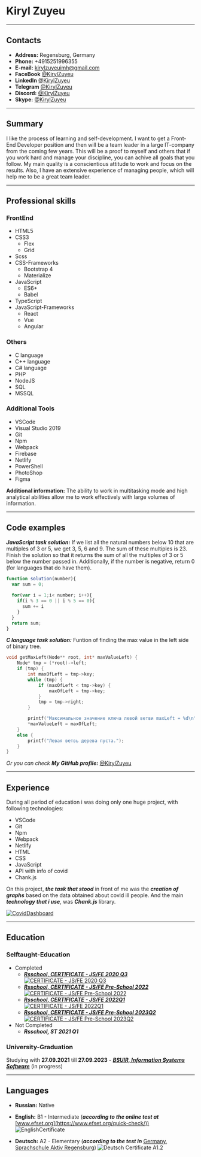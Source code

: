 # **Kiryl Zuyeu** #

***

## **Contacts** ##

* **Address:** Regensburg, Germany
* **Phone:** +4915251996355
* **E-mail:** kirylzuyeuimh@gmail.com
* **FaceBook** [@KirylZuyeu](https://www.facebook.com/profile.php?id=100087954735610&mibextid=LQQJ4d)
* **LinkedIn** [@KirylZuyeu](https://www.linkedin.com/in/kirylzuyeu/)
* **Telegram** [@KirylZuyeu](https://t.me/KirylZuyeu)
* **Discord:** [@KirylZuyeu](https://discordapp.com/users/450774305236713503/)
* **Skype:** [@KirylZuyeu](https://join.skype.com/invite/eefLxkBv0HuY)

***

## **Summary** ##

I like the process of learning and self-development. I want to get a Front-End Developer position and then will be a team leader in a large IT-company from the coming few years. This will be a proof to myself and others that if you work hard and manage your discipline, you can achive all goals that you follow. My main quality is a conscientious attitude to work and focus on the results. Also, I have an extensive experience of managing people, which will help me to be a great team leader.

***

## **Professional skills** ##

### **FrontEnd** ###

* HTML5
* CSS3
  * Flex
  * Grid
* Scss
* CSS-Frameworks
  * Bootstrap 4
  * Materialize
* JavaScript
  * ES6+
  * Babel
* TypeScript
* JavaScript-Frameworks
  * React
  * Vue
  * Angular

### **Others** ###

* C language
* C++ language
* C# language
* PHP
* NodeJS
* SQL
* MSSQL

### **Additional Tools** ###

* VSCode
* Visual Studio 2019
* Git
* Npm
* Webpack
* Firebase
* Netlify
* PowerShell
* PhotoShop
* Figma
  
**Additional information:** The ability to work in multitasking mode and high analytical abilities allow me to work effectively with large volumes of information.

***

## **Code examples** ##

***JavaScript task solution:***
If we list all the natural numbers below 10 that are multiples of 3 or 5, we get 3, 5, 6 and 9. The sum of these multiples is 23.
Finish the solution so that it returns the sum of all the multiples of 3 or 5 below the number passed in. Additionally, if the number is negative, return 0 (for languages that do have them).

```js
function solution(number){
  var sum = 0;
  
  for(var i = 1;i< number; i++){
    if(i % 3 == 0 || i % 5 == 0){
      sum += i
    }
  }
  return sum;
}
```

***C language task solution:***
Funtion of finding the max value in the left side of binary tree.

```C++
void getMaxLeft(Node** root, int* maxValueLeft) {
    Node* tmp = (*root)->left;
    if (tmp) {
        int maxOfLeft = tmp->key;
        while (tmp) {
            if (maxOfLeft < tmp->key) {
                maxOfLeft = tmp->key;
            }
            tmp = tmp->right;
        }

        printf("Максимальное значение ключа левой ветви maxLeft = %d\n", maxOfLeft);
        *maxValueLeft = maxOfLeft;
    }
    else {
        printf("Левая ветвь дерева пуста.");
    }
}
```

*Or you can check* ***My GitHub profile:*** [@KirylZuyeu](https://github.com/KirylZuyeu)

***

## **Experience** ##

During all period of education i was doing only one huge project, with following technologies:

* VSCode
* Git
* Npm
* Webpack
* Netlify
* HTML
* CSS
* JavaScript
* API with info of covid
* Chank.js

On this project, ***the task that stood*** in front of me was the ***creation of graphs*** based on the data obtained about covid ill people. And the main ***technology that i use***, was ***Chank.js*** library.

[![CovidDashboard](./assets/images/project.PNG)](https://kirylzuyeu-covid-dashboard.netlify.app/ "Click for watching 'Covid Dashboard'")

***

## **Education** ##

### **Selftaught-Education** ###

* Completed
  * ***[Rsschool, CERTIFICATE - JS/FE 2020 Q3](https://app.rs.school/certificate/trmz9yqo)***  
  [![CERTIFICATE - JS/FE 2020 Q3](./assets/images/RSSchool_2020_Main-1.png)](https://app.rs.school/certificate/trmz9yqo "Click for watching 'Rsschool, CERTIFICATE - JS/FE 2020 Q3'")
  * ***[Rsschool, CERTIFICATE - JS/FE Pre-School 2022](https://app.rs.school/certificate/trmz9yqo)***  
  [![CERTIFICATE - JS/FE Pre-School 2022](./assets/images/RSSchool_2022_Begin-1.png)](https://app.rs.school/certificate/n9tmmqsz "Click for watching 'Rsschool, CERTIFICATE - JS/FE Pre-School 2022'")
  * ***[Rsschool, CERTIFICATE - JS/FE 2022Q1](https://app.rs.school/certificate/trmz9yqo)***  
  [![CERTIFICATE - JS/FE 2022Q1](./assets/images/RSSchool_2022_Main-1.png)](https://app.rs.school/certificate/qnmtn5jl "Click for watching 'Rsschool, CERTIFICATE - JS/FE 2022Q1'")
  * ***[Rsschool, CERTIFICATE - JS/FE Pre-School 2023Q2](https://app.rs.school/certificate/trmz9yqo)***  
  [![CERTIFICATE - JS/FE Pre-School 2023Q2](./assets/images/RSSchool_2023_Begin-1.png)](https://app.rs.school/certificate/ncr3vjy6 "Click for watching 'Rsschool, CERTIFICATE - JS/FE Pre-School 2023Q2'")
* Not Completed
  * ***Rsschool, ST 2021 Q1***
  
### **University-Graduation** ###

Studying with **27.09.2021** till **27.09.2023** - ***[BSUIR, Information Systems Software](https://iti.bsuir.by/specialty/2)*** (in progress)
***

## **Languages** ##

* **Russian:** Native

* **English:** B1 - Intermediate (***according to the online test at*** [www.efset.org](https://www.efset.org/quick-check/))
![EnglishCertificate](./assets/images/english.PNG)
* **Deutsch:** A2 - Elementary (***according to the test in*** [Germany, Sprachschule Aktiv Regensburg](https://www.sprachschule-aktiv-regensburg.de/en/))
![Deutsch Certificate A1.2](./assets/images/Deutsch_A1.1_Sertificate.jpg)
